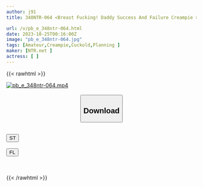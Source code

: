 ```yaml
---
author: j91
title: 348NTR-064 <Breast Fucking! Daddy Success And Failure Creampie > The Fate Of An S-Class Beauty Who Was Seriously In Love With Her Daddy. In Order To Capture Her Ladylike Girlfriend, This Time We Will Pick Her Up In Azabu Juban! Immediately I Found A Neat And Clean Beautiful Woman. When I Heard It, It Wasn’t Actually A Boyfriend/Girlfriend Relationship, But A Father-Active Girl’s Father? ! It Looks Interesting So Ok! Dad Is Enthusiastic About Appearing In AV And Says, “I’D Rather Add To It.” She Doesn’t Look Happy, But…? She Is Actually In Love With Her Father… She Is Persuaded By Him That They Will Have A Special Relationship If She Appears In An AV, And She Makes Up Her Mind. Even Though She Says It’s For Him, Her Pussy Floods And Gets Violently Excited When He Pokes Her With Someone Else’s Stick…In The End, She Cums Inside Him Without His Permission. It Was Gochi Lol (Shiori Kuraki)

url: /v/pb_e_348ntr-064.html
date: 2023-10-25T00:16:00Z
image: "pb_e_348ntr-064.jpg"
tags: [Amateur,Creampie,Cuckold,Planning ]
maker: [NTR.net ]
actress: [ ]
---
```



{{< rawhtml >}}

<div class="video" data-videoid="P7vQk2R61OTxMw">
    <a href="javascript:;">
        <img src="https://my.j91.asia/v/pb_e_348ntr-064.jpg" width="WIDTH" height="HEIGHT" alt="pb_e_348ntr-064.mp4" loading="lazy">
    </a>
</div>

<script type="text/javascript" src="https://j91.asia/asset/on-demand-st.js"></script>

<br>
  <link rel="stylesheet" href="https://j91.asia/asset/bs5.css">
  
  <center>
  <button class="btn btn-primary" type="button" data-bs-toggle="collapse" data-bs-target=".multi-collapse" aria-expanded="false" aria-controls="multiCollapseExample1 multiCollapseExample2"><h2>Download</h2></button></center>
</p>
<div class="row">
  <div class="col">
    <div class="collapse multi-collapse" id="multiCollapseExample1">
      <div class="card card-body">
	      	      <br>
<div class="buttons">  
<a href="https://streamtape.to/v/P7vQk2R61OTxMw"><button class="btn-hover color-3"><i class="fa fa-download"></i> ST</button></a></div>
    </div>
  </div>
</div>
  <div class="col">
    <div class="collapse multi-collapse" id="multiCollapseExample2">
      <div class="card card-body">
	      <br>
<div class="buttons">
    <a href="https://filelions.online/f/46o3971uezpx"><button class="btn-hover color-9"><i class="fa fa-download"></i> FL</button></a></div>
<br><br>
      </div>
    </div>
  </div>
</div>

{{< /rawhtml >}}

